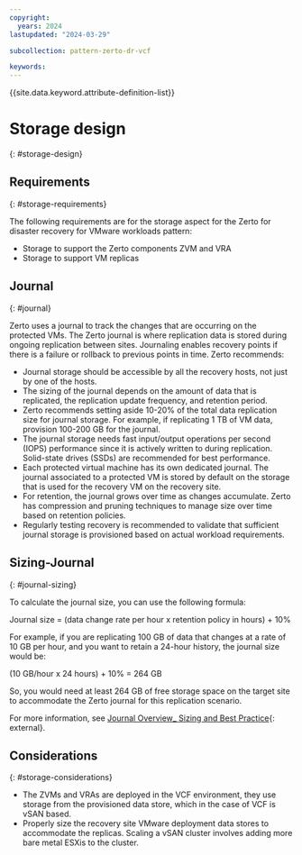 ```yaml
---
copyright:
  years: 2024
lastupdated: "2024-03-29"

subcollection: pattern-zerto-dr-vcf

keywords:
---
```

{{site.data.keyword.attribute-definition-list}}

# Storage design
{: #storage-design}

## Requirements
{: #storage-requirements}

The following requirements are for the storage aspect for the Zerto for disaster recovery for VMware workloads pattern:

- Storage to support the Zerto components ZVM and VRA
- Storage to support VM replicas

## Journal
{: #journal}

Zerto uses a journal to track the changes that are occurring on the protected VMs. The Zerto journal is where replication data is stored during ongoing replication between sites. Journaling enables recovery points if there is a failure or rollback to previous points in time. Zerto recommends:

- Journal storage should be accessible by all the recovery hosts, not just by one of the hosts.
- The sizing of the journal depends on the amount of data that is replicated, the replication update frequency, and retention period.
- Zerto recommends setting aside 10-20% of the total data replication size for journal storage. For example, if replicating 1 TB of VM data, provision 100-200 GB for the journal.
- The journal storage needs fast input/output operations per second (IOPS) performance since it is actively written to during replication. Solid-state drives (SSDs) are recommended for best performance.
- Each protected virtual machine has its own dedicated journal. The journal associated to a protected VM is stored by default on the storage that is used for the recovery VM on the recovery site.
- For retention, the journal grows over time as changes accumulate. Zerto has compression and pruning techniques to manage size over time based on retention policies.
- Regularly testing recovery is recommended to validate that sufficient journal storage is provisioned based on actual workload requirements.

## Sizing-Journal
{: #journal-sizing}

To calculate the journal size, you can use the following formula:

Journal size = (data change rate per hour x retention policy in hours) + 10%

For example, if you are replicating 100 GB of data that changes at a rate of 10 GB per hour, and you want to retain a 24-hour history, the journal size would be:

(10 GB/hour x 24 hours) + 10% = 264 GB

So, you would need at least 264 GB of free storage space on the target site to accommodate the Zerto journal for this replication scenario.

For more information, see [Journal Overview_ Sizing and Best Practice](https://help.zerto.com/bundle/BP.Journal.Sizing.HTML/page/Journal_Overview__Sizing_and_Best_Practice.htm){: external}.

## Considerations
{: #storage-considerations}

- The ZVMs and VRAs are deployed in the VCF environment, they use storage from the provisioned data store, which in the case of VCF is vSAN based.
- Properly size the recovery site VMware deployment data stores to accommodate the replicas. Scaling a vSAN cluster involves adding more bare metal ESXis to the cluster.

